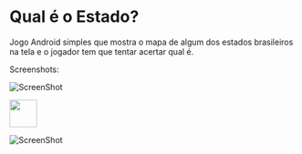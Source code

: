 # Qual é o Estado?
Jogo Android simples que mostra o mapa de algum dos estados brasileiros na tela e o jogador tem que tentar acertar
qual é.

Screenshots:

![ScreenShot](https://raw.githubusercontent.com/luizfp/QualOEstado/master/art/layout-2015-09-26-161147.png)

<img src="https://raw.githubusercontent.com/luizfp/QualOEstado/master/art/layout-2015-09-26-161147.png" width="48">

![ScreenShot](https://raw.githubusercontent.com/luizfp/QualOEstado/master/art/layout-2015-09-26-161232.png)

